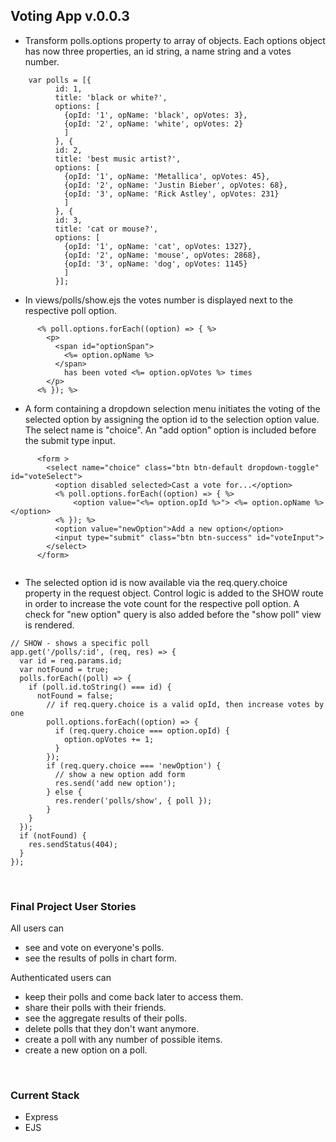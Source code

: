 ## Voting App v.0.0.3

* Transform polls.options property to array of objects. Each options object has now three properties, an id string, a name string and a votes number.

```
    var polls = [{
          id: 1,
          title: 'black or white?',
          options: [
            {opId: '1', opName: 'black', opVotes: 3},
            {opId: '2', opName: 'white', opVotes: 2}
            ]
          }, {
          id: 2,
          title: 'best music artist?',
          options: [
            {opId: '1', opName: 'Metallica', opVotes: 45}, 
            {opId: '2', opName: 'Justin Bieber', opVotes: 68},
            {opId: '3', opName: 'Rick Astley', opVotes: 231}
            ]
          }, {
          id: 3,
          title: 'cat or mouse?',
          options: [
            {opId: '1', opName: 'cat', opVotes: 1327},
            {opId: '2', opName: 'mouse', opVotes: 2868},
            {opId: '3', opName: 'dog', opVotes: 1145}
            ]
          }];
```

* In views/polls/show.ejs the votes number is displayed next to the respective poll option.

```
      <% poll.options.forEach((option) => { %>
        <p>           
          <span id="optionSpan">
            <%= option.opName %>
          </span>
            has been voted <%= option.opVotes %> times
        </p>
      <% }); %>
```

* A form containing a dropdown selection menu initiates the voting of the selected option by assigning the option id to the selection option value. The select name is "choice". An "add option" option is included before the submit type input.


```
      <form >
        <select name="choice" class="btn btn-default dropdown-toggle" id="voteSelect">
          <option disabled selected>Cast a vote for...</option>
          <% poll.options.forEach((option) => { %>      
              <option value="<%= option.opId %>"> <%= option.opName %> </option>
          <% }); %>
          <option value="newOption">Add a new option</option>       
          <input type="submit" class="btn btn-success" id="voteInput"> 
        </select>
      </form>     
      
```

* The selected option id is now available via the req.query.choice property in the request object. Control logic is added to the SHOW route in order to increase the vote count for the respective poll option. A check for "new option" query is also added before the "show poll" view is rendered.

```
// SHOW - shows a specific poll
app.get('/polls/:id', (req, res) => {
  var id = req.params.id;
  var notFound = true;
  polls.forEach((poll) => {
    if (poll.id.toString() === id) {
      notFound = false;     
        // if req.query.choice is a valid opId, then increase votes by one        
        poll.options.forEach((option) => {              
          if (req.query.choice === option.opId) {           
            option.opVotes += 1;            
          }
        });
        if (req.query.choice === 'newOption') { 
          // show a new option add form
          res.send('add new option');                     
        } else {
          res.render('polls/show', { poll });
        }     
    }
  }); 
  if (notFound) {
    res.sendStatus(404);
  } 
}); 
```


&nbsp;
  
  
### Final Project User Stories

All users can 
* see and vote on everyone's polls.
* see the results of polls in chart form.

Authenticated users can 
* keep their polls and come back later to access them.
* share their polls with their friends.
* see the aggregate results of their polls.
* delete polls that they don't want anymore.
* create a poll with any number of possible items. 
* create a new option on a poll.
  
&nbsp;
  
### Current Stack

* Express
* EJS
